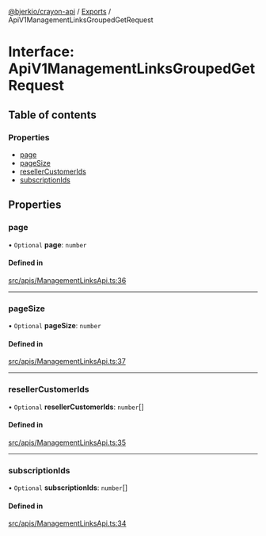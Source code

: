 [@bjerkio/crayon-api](../README.md) / [Exports](../modules.md) / ApiV1ManagementLinksGroupedGetRequest

# Interface: ApiV1ManagementLinksGroupedGetRequest

## Table of contents

### Properties

- [page](ApiV1ManagementLinksGroupedGetRequest.md#page)
- [pageSize](ApiV1ManagementLinksGroupedGetRequest.md#pagesize)
- [resellerCustomerIds](ApiV1ManagementLinksGroupedGetRequest.md#resellercustomerids)
- [subscriptionIds](ApiV1ManagementLinksGroupedGetRequest.md#subscriptionids)

## Properties

### page

• `Optional` **page**: `number`

#### Defined in

[src/apis/ManagementLinksApi.ts:36](https://github.com/bjerkio/crayon-api-js/blob/22cd66d/src/apis/ManagementLinksApi.ts#L36)

___

### pageSize

• `Optional` **pageSize**: `number`

#### Defined in

[src/apis/ManagementLinksApi.ts:37](https://github.com/bjerkio/crayon-api-js/blob/22cd66d/src/apis/ManagementLinksApi.ts#L37)

___

### resellerCustomerIds

• `Optional` **resellerCustomerIds**: `number`[]

#### Defined in

[src/apis/ManagementLinksApi.ts:35](https://github.com/bjerkio/crayon-api-js/blob/22cd66d/src/apis/ManagementLinksApi.ts#L35)

___

### subscriptionIds

• `Optional` **subscriptionIds**: `number`[]

#### Defined in

[src/apis/ManagementLinksApi.ts:34](https://github.com/bjerkio/crayon-api-js/blob/22cd66d/src/apis/ManagementLinksApi.ts#L34)
